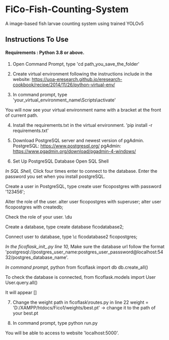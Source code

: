 # FiCo-Fish-Counting-System
A image-based fish larvae counting system using trained YOLOv5

## Instructions To Use
#### Requirements : Python 3.8 or above.

1. Open Command Prompt, type
'cd path_you_save_the_folder'

2. Create virtual environment following the instructions include in the website: https://uoa-eresearch.github.io/eresearch-cookbook/recipe/2014/11/26/python-virtual-env/

3. In command prompt, type
'your_virtual_environment_name\Scripts\activate'

You will now see your virtual environment name with a bracket at the front of current path.

4. Install the requirements.txt in the virtual environment.
'pip install -r requirements.txt'

5. Download PostgreSQL server and newest version of pgAdmin.
PostgreSQL: https://www.postgresql.org/
pgAdmin: https://www.pgadmin.org/download/pgadmin-4-windows/

6. Set Up PostgreSQL Database
Open SQL Shell

*In SQL Shell,*
Click four times enter to connect to the database. Enter the password you set when you install postgreSQL.

Create a user in PostgreSQL, type
create user ficopostgres with password '123456';

Alter the role of the user.
alter user ficopostgres with superuser;
alter user ficopostgres with createdb;

Check the role of your user.
\du

Create a database, type
create database ficodatabase2;

Connect user to database, type
\c ficodatabase2 ficopostgres;

*In the ficoflask\__init__.py line 10,*
Make sure the database url follow the format 'postgresql://postgres_user_name:postgres_user_passsword@localhost:5432/postgres_database_name'.

*In command prompt,*
python
from ficoflask import db
db.create_all()

To check the database is connected, 
from ficoflask.models import User
User.query.all()

It will appear []

7. Change the weight path in ficoflask\routes.py in line 22
weight = 'D:/XAMPP/htdocs/Fico1/weights/best.pt' -> change it to the path of your best.pt

8. In command prompt, type
python run.py

You will be able to access to website 'localhost:5000'.
